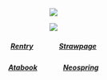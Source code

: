 ⠀<div align="center">

![](https://komarev.com/ghpvc/?username=Greedism&color=BF0603&style=plastic&label=Views&base=2990)

![](https://files.catbox.moe/qcrgsr.gif)
##### [Rentry](https://rentry.co/FujiwaranoMoku)ㅤㅤㅤㅤ[Strawpage](https://medangel.straw.page/)
##### [Atabook](https://xigeris.atabook.org/)ㅤㅤㅤㅤ[Neospring](https://neospring.org/@p.ai.nter/_app/warning)
